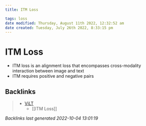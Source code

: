 ```yaml
---
title: ITM Loss

tags: loss 
date modified: Thursday, August 11th 2022, 12:32:52 am
date created: Tuesday, July 26th 2022, 8:33:15 pm
---
```


# ITM Loss
- ITM loss is an alignment loss that encompasses cross-modality interaction between image and text
- ITM requires positive and negative pairs

## Backlinks

> - [ViLT](ViLT.md)
>   - [[ITM Loss]]

_Backlinks last generated 2022-10-04 13:01:19_

